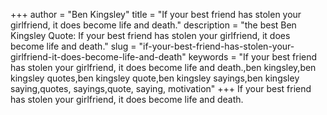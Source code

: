 +++
author = "Ben Kingsley"
title = "If your best friend has stolen your girlfriend, it does become life and death."
description = "the best Ben Kingsley Quote: If your best friend has stolen your girlfriend, it does become life and death."
slug = "if-your-best-friend-has-stolen-your-girlfriend-it-does-become-life-and-death"
keywords = "If your best friend has stolen your girlfriend, it does become life and death.,ben kingsley,ben kingsley quotes,ben kingsley quote,ben kingsley sayings,ben kingsley saying,quotes, sayings,quote, saying, motivation"
+++
If your best friend has stolen your girlfriend, it does become life and death.
